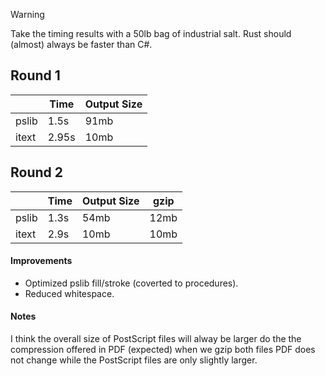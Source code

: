 >[!WARNING]
>Take the timing results with a 50lb bag of industrial salt. Rust should (almost) always be faster than C#.

## Round 1
| | Time | Output Size |
| - | - | - |
| pslib | 1.5s | 91mb |
| itext | 2.95s | 10mb |

## Round 2
| | Time | Output Size | gzip |
| - | - | - | - |
| pslib | 1.3s | 54mb | 12mb |
| itext | 2.9s | 10mb | 10mb |

#### Improvements
- Optimized pslib fill/stroke (coverted to procedures).
- Reduced whitespace.

#### Notes
I think the overall size of PostScript files will alway be larger do the the compression offered in PDF (expected) when we gzip both files PDF does not change while the PostScript files are only slightly larger.
